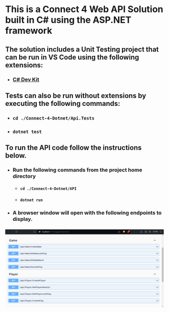 # This is a Connect 4 Web API Solution built in C# using the ASP.NET framework
## The solution includes a Unit Testing project that can be run in VS Code using the following extensions:
- ### [C# Dev Kit](https://marketplace.visualstudio.com/items?itemName=ms-dotnettools.csdevkit)
## Tests can also be run without extensions by executing the following commands:
- ### `cd ./Connect-4-Dotnet/Api.Tests`
- ### `dotnet test`
## To run the API code follow the instructions below.
- ### Run the following commands from the project home directory 
    - #### `cd ./Connect-4-Dotnet/API`
    - #### `dotnet run`
- ### A browser window will open with the following endpoints to display.
### ![alt text](image-1.png)